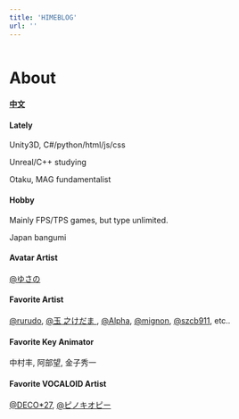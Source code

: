 ```yaml
---
title: 'HIMEBLOG'
url: ''
---
```

<img id="_index" loading="lazy" src="" data-zoomable/>

<h1>About</h1>
<h4><a href="./zh-cn">中文</a></h4>

<div class="main-post-content">
    <div class="main-post-content-txt">
        <h4><span class="important">Lately</span></h4>
        <p>
            Unity3D, C#/python/html/js/css
        </p>
        <p>
            Unreal/C++ studying
        </p>
        <p>
            Otaku, <ruby>M<rt class="ttt" data-rt="Manga"></rt>A<rt class="ttt" data-rt="Anime"></rt>G<rt class="ttt" data-rt="Games"></rt></ruby> fundamentalist
        </p>
        <h4><span class="important">Hobby</span></h4>
        <p>
            Mainly FPS/TPS games, but type unlimited. 
        </p>
        <p>
            Japan bangumi
        </p>
        <h4><span class="important">Avatar Artist</span></h4>
        <p>
            <a href="https://www.pixiv.net/users/126858" target="_blank">
                @ゆさの
            </a>
        </p>
        <h4><span class="important">Favorite Artist</span></h4>
        <p>
            <a href="https://www.pixiv.net/users/25760573" target="_blank">
                @rurudo</a>,
            <a href="https://www.pixiv.net/users/16731" target="_blank">
                @<ruby>玉<rt class="ttt" data-rt="tama"></rt>
                    之<rt class="ttt" data-rt="no"></rt>けだま
                </ruby></a>,
            <a href="https://www.pixiv.net/users/16051830" target="_blank">
                @Alpha</a>,
            <a href="https://www.pixiv.net/users/24234" target="_blank">
                @mignon</a>,
            <a href="https://www.pixiv.net/users/6049901" target="_blank">
                @szcb911</a>, etc..
        </p>
        <h4><span class="important">Favorite Key Animator</span></h4>
        <p>中村丰, 阿部望, 金子秀一</p>
        <h4><span class="important">Favorite VOCALOID Artist</span></h4>
        <p>
            <a href="https://space.bilibili.com/177291194" target="_blank">
                @DECO*27</a>,
            <a href="https://space.bilibili.com/203655966" target="_blank">
                @<ruby>ピノキオピー<rt class="ttt" data-rt="PinocchioP"></rt>
                </ruby>
            </a>
        </p>
    </div>
</div>
